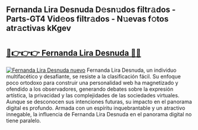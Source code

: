 ## Fernanda Lira Desnuda D𝚎sn𝚞dos filtr𝚊dos - Parts-GT4 Vid𝚎os filtr𝚊dos - N𝚞evas f𝚘tos atr𝚊ctivas kKgev

# <h2><a href="http://mb06yr.tromn.icu/?c=Fernanda+Lira+Desnuda">🔗👉👉👉 Fernanda Lira Desnuda 🔗🔗</a></h2>

[![Fernanda Lira Desnuda nuevo](https://i.imgur.com/pEAQMta.gif)](http://mb06yr.tromn.icu/?c=Fernanda+Lira+Desnuda)
Fernanda Lira Desnuda, un individuo multifacético y desafiante, se resiste a la clasificación fácil. Su enfoque poco ortodoxo para construir una personalidad web ha magnetizado y ofendido a los observadores, generando debates sobre la expresión artística, la privacidad y las complejidades de las sociedades virtuales. Aunque se desconocen sus intenciones futuras, su impacto en el panorama digital es profundo. Armada con un espíritu inquebrantable y un atractivo innegable, la influencia de Fernanda Lira Desnuda en el panorama digital no tiene paralelo.
